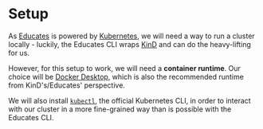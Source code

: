 # Setup

As [Educates](https://educates.dev) is powered by [Kubernetes](https://kubernetes.io), we will
need a way to run a cluster locally - luckily, the Educates CLI wraps [KinD](https://kind.sigs.k8s.io/)
and can do the heavy-lifting for us.

However, for this setup to work, we will need a **container runtime**. Our choice will be
[Docker Desktop](https://www.docker.com/products/docker-desktop/), which is also the recommended runtime from KinD's/Educates' perspective.

We will also install [`kubectl`](https://kubernetes.io/docs/reference/kubectl/), the official Kubernetes
CLI, in order to interact with our cluster in a more fine-grained way than is possible with the Educates
CLI.
